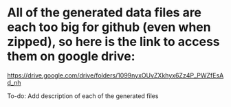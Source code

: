 # All of the generated data files are each too big for github (even when zipped), so here is the link to access them on google drive:

https://drive.google.com/drive/folders/1099nyxOUvZXkhyx6Zz4P_PWZfEsAd_nh

To-do: Add description of each of the generated files
